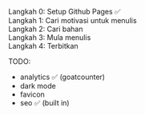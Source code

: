 Langkah 0: Setup Github Pages ✅  
Langkah 1: Cari motivasi untuk menulis  
Langkah 2: Cari bahan  
Langkah 3: Mula menulis  
Langkah 4: Terbitkan

TODO:
- analytics ✅ (goatcounter)
- dark mode
- favicon
- seo ✅ (built in)
